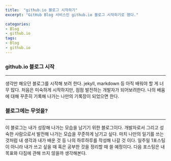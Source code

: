 ```yaml
---
title:  "github.io 블로그 시작하기"
excerpt: "GitHub Blog 서비스인 github.io 블로그 시작하기로 했다."

categories:
- Blog
- github.io
tags:
- Blog
- github.io
---
```


### github.io 블로그 시작
----
  

  생각만 해오던 블로그를 시작해 보려 한다. jekyll, markdown 등 아직 배워야 할 게 너무 많다. 처음은 미숙하게 시작하지만, 점점 발전하는 개발자가 되어보려한다. 나의 배움에 대해 꾸준히 기록해 나가는 나만의 기록장이 되었으면 한다.

  

### 블로그에는 무엇을?
---
   이 블로그는 내가 성장해 나가는 모습을 남기기 위한 블로그이다. 개발자로서 그리고 성숙한 사람으로서 발전해 나가는 모습을 꾸준하게 남기고 싶다. 마치 나만의 일기를 쓰는 것처럼 내 생각과 내가 배운 것 등 나의 하루하루를 작성해 나갈 것 이다. 일주일 1포스팅이 아니라 내가 쓰고 싶을 때 혹은 공부한 것을 정리할 때 쓸 예정이다. 다음 포스팅은 내 목표와 다짐에 관해 쓰지 않을까 생각해본다.
